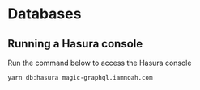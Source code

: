# Databases

## Running a Hasura console

Run the command below to access the Hasura console

```sh
yarn db:hasura magic-graphql.iamnoah.com
```
